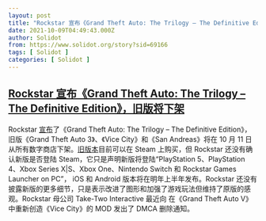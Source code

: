 ```yaml
---
layout: post
title: "Rockstar 宣布《Grand Theft Auto: The Trilogy – The Definitive Edition》，旧版将下架"
date: 2021-10-09T04:49:43.000Z
author: Solidot
from: https://www.solidot.org/story?sid=69166
tags: [ Solidot ]
categories: [ Solidot ]
---
```

<!--1633754983000-->
[Rockstar 宣布《Grand Theft Auto: The Trilogy – The Definitive Edition》，旧版将下架](https://www.solidot.org/story?sid=69166)
------

<div>
Rockstar <a href="https://www.rockstargames.com/newswire/article/3933o7ko43o839/grand-theft-auto-the-trilogy-the-definitive-edition-and-more-coming-so?utm_source=twitter&amp;utm_medium=o_social&amp;utm_campaign=trilogy_announcement_comingsoon-20211008">宣布</a>了《Grand Theft Auto: The Trilogy – The Definitive Edition》，旧版《Grand Theft Auto 3》、《Vice City》和《San Andreas》将在 10 月 11 日从所有数字商店下架。<a href="https://store.steampowered.com/sub/75745/">旧版本</a>目前可以在 Steam 上购买，但 Rockstar 还没有确认新版是否登陆 Steam，它只是声明新版将登陆“PlayStation 5、PlayStation 4、Xbox Series X|S、Xbox One、Nintendo Switch 和 Rockstar Games Launcher on PC”， iOS 和 Android 版本将在明年上半年发布。Rockstar 还没有披露新版的更多细节，只是表示改进了图形和加强了游戏玩法但维持了原版的感观。Rockstar 母公司 Take-Two Interactive 最近向 在《Grand Theft Auto V》中重新创造《Vice City》的 MOD 发出了 DMCA 删除通知。
</div>
